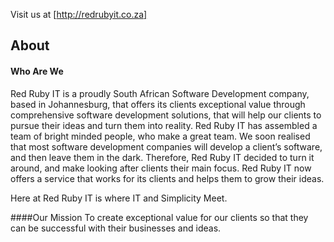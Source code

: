 Visit us at [http://redrubyit.co.za]

## About
#### Who Are We
Red Ruby IT is a proudly South African Software Development company, based in Johannesburg, that offers its clients exceptional value through comprehensive software development solutions, that will help our clients to pursue their ideas and turn them into reality. Red Ruby IT has assembled a team of bright minded people, who make a great team. We soon realised that most software development companies will develop a client’s software, and then leave them in the dark. Therefore, Red Ruby IT decided to turn it around, and make looking after clients their main focus. Red Ruby IT now offers a service that works for its clients and helps them to grow their ideas.

Here at Red Ruby IT is where IT and Simplicity Meet.


####Our Mission
To create exceptional value for our clients so that they can be successful with their businesses and ideas.
